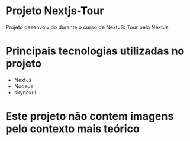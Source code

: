 # Projeto Nextjs-Tour

Projeto desenvolvido durante o curso de NextJS: Tour pelo NextJs

# Principais tecnologias utilizadas no projeto
* NextJs
* NodeJs
* skynexui

# Este projeto não contem imagens pelo contexto mais teórico